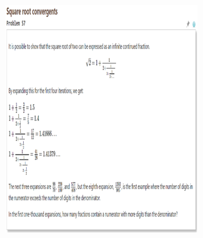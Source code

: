 <p align="center">
<img src=https://github.com/msztylko/project-Euler/blob/master/images/p057.png data-canonical- width="1024" height="600" align="center" />
</p>
